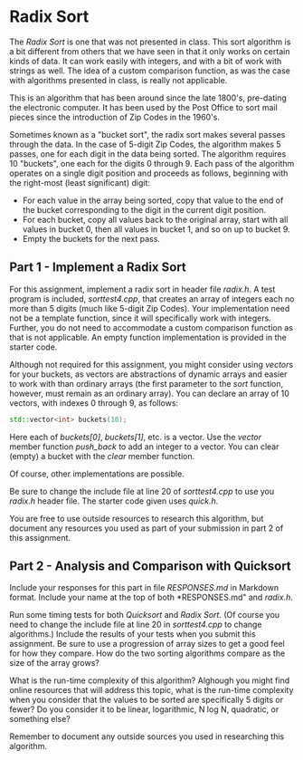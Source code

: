 # Radix Sort

The *Radix Sort* is one that was not presented in class. This sort
algorithm is a bit different from others that we have seen in that
it only works on certain kinds of data. It can work easily with integers,
and with a bit of work with strings as well. The idea of a custom
comparison function, as was the case with algorithms presented in class,
is really not applicable.

This is an algorithm that has been around since the late 1800's, pre-dating
the electronic computer. It has been used by the Post Office to sort mail
pieces since the introduction of Zip Codes in the 1960's.

Sometimes known as a "bucket sort", the radix sort makes several passes through
the data. In the case of 5-digit Zip Codes, the algorithm makes 5 passes, one
for each digit in the data being sorted. The algorithm requires 10 "buckets",
one each for the digits 0 through 9. Each pass of the algorithm operates on
a single digit position and proceeds
as follows, beginning with the right-most (least significant) digit:

- For each value in the array being sorted, copy that value to the end of the
bucket corresponding to the digit in the current digit position.
- For each bucket, copy all values back to the original array, start with all
values in bucket 0, then all values in bucket 1, and so on up to bucket 9.
- Empty the buckets for the next pass.

## Part 1 - Implement a Radix Sort

For this assignment, implement a radix sort in header file *radix.h*. A
test program is included, *sorttest4.cpp*, that creates an array of integers
each no more than 5 digits (much like 5-digit Zip Codes). Your implementation
need not be a template function, since it will specifically work with
integers. Further, you do not need to accommodate a custom comparison
function as that is not applicable. An empty function implementation is
provided in the starter code.

Although not required for this assignment, you might consider using *vector*s
for your buckets, as vectors are abstractions of dynamic arrays and easier
to work with than ordinary arrays (the first parameter to the *sort* function,
however, must remain as an ordinary array). You can
declare an array of 10 vectors, with indexes 0 through 9, as follows:

```C++
std::vector<int> buckets(10);
```

Here each of *buckets[0]*, *buckets[1]*, etc. is a vector.
Use the *vector* member function
*push_back* to add an integer to a vector. You can clear (empty)
a bucket with the *clear* member function.

Of course, other implementations are possible.

Be sure to change the include file at line 20 of *sorttest4.cpp* to use you
*radix.h* header file. The starter code given uses *quick.h*.

You are free to use outside resources to research this algorithm, but
document any resources you used as part of your submission in part 2 of this
assignment.

## Part 2 - Analysis and Comparison with Quicksort

Include your responses for this part in file *RESPONSES.md* in Markdown
format. Include your name at the top of both *RESPONSES.md" and *radix.h*.

Run some timing tests for both *Quicksort* and *Radix Sort*. (Of course
you need to change the include file at line 20 in *sorttest4.cpp* to change
algorithms.) Include the results of your tests when you submit this assignment.
Be sure to use a progression of array sizes to get a good feel for how they
compare. How do the two sorting algorithms compare as the size of the
array grows?

What is the run-time complexity of this algorithm? Alghough you might find
online resources that will address this topic, what is the run-time
complexity when you consider that the values to be sorted are specifically
5 digits or fewer? Do you consider it to be linear, logarithmic, N log N,
quadratic, or something else?

Remember to document any outside sources you used in researching
this algorithm.
